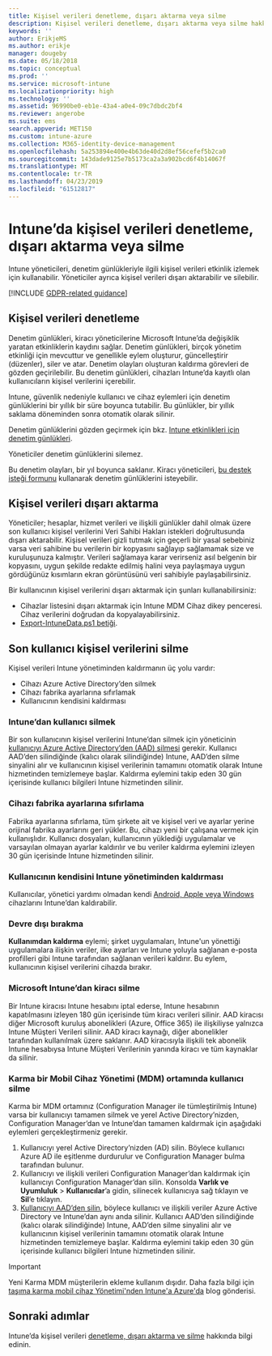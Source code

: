 ```yaml
---
title: Kişisel verileri denetleme, dışarı aktarma veya silme
description: Kişisel verileri denetleme, dışarı aktarma veya silme hakkında bilgi edinin.
keywords: ''
author: ErikjeMS
ms.author: erikje
manager: dougeby
ms.date: 05/18/2018
ms.topic: conceptual
ms.prod: ''
ms.service: microsoft-intune
ms.localizationpriority: high
ms.technology: ''
ms.assetid: 96990be0-eb1e-43a4-a0e4-09c7dbdc2bf4
ms.reviewer: angerobe
ms.suite: ems
search.appverid: MET150
ms.custom: intune-azure
ms.collection: M365-identity-device-management
ms.openlocfilehash: 5a253894e400e4b63de40d2d8ef56cefef5b2ca0
ms.sourcegitcommit: 143dade9125e7b5173ca2a3a902bcd6f4b14067f
ms.translationtype: MT
ms.contentlocale: tr-TR
ms.lasthandoff: 04/23/2019
ms.locfileid: "61512817"
---
```

# <a name="audit-export-or-delete-personal-data-in-intune"></a>Intune’da kişisel verileri denetleme, dışarı aktarma veya silme

Intune yöneticileri, denetim günlükleriyle ilgili kişisel verileri etkinlik izlemek için kullanabilir. Yöneticiler ayrıca kişisel verileri dışarı aktarabilir ve silebilir.

[!INCLUDE [GDPR-related guidance](./includes/gdpr-intro-sentence.md)]

## <a name="audit-personal-data"></a>Kişisel verileri denetleme

Denetim günlükleri, kiracı yöneticilerine Microsoft Intune’da değişiklik yaratan etkinliklerin kaydını sağlar. Denetim günlükleri, birçok yönetim etkinliği için mevcuttur ve genellikle eylem oluşturur, güncelleştirir (düzenler), siler ve atar. Denetim olayları oluşturan kaldırma görevleri de gözden geçirilebilir. Bu denetim günlükleri, cihazları Intune’da kayıtlı olan kullanıcıların kişisel verilerini içerebilir.  

Intune, güvenlik nedeniyle kullanıcı ve cihaz eylemleri için denetim günlüklerini bir yıllık bir süre boyunca tutabilir. Bu günlükler, bir yıllık saklama döneminden sonra otomatik olarak silinir.

Denetim günlüklerini gözden geçirmek için bkz. [Intune etkinlikleri için denetim günlükleri](monitor-audit-logs.md). 

Yöneticiler denetim günlüklerini silemez.

Bu denetim olayları, bir yıl boyunca saklanır. Kiracı yöneticileri, [bu destek isteği formunu](https://privacy.microsoft.com/en-US/privacy-questions?) kullanarak denetim günlüklerini isteyebilir.

## <a name="export-personal-data"></a>Kişisel verileri dışarı aktarma

Yöneticiler; hesaplar, hizmet verileri ve ilişkili günlükler dahil olmak üzere son kullanıcı kişisel verilerini Veri Sahibi Hakları istekleri doğrultusunda dışarı aktarabilir. Kişisel verileri gizli tutmak için geçerli bir yasal sebebiniz varsa veri sahibine bu verilerin bir kopyasını sağlayıp sağlamamak size ve kuruluşunuza kalmıştır. Verileri sağlamaya karar verirseniz asıl belgenin bir kopyasını, uygun şekilde redakte edilmiş halini veya paylaşmaya uygun gördüğünüz kısımların ekran görüntüsünü veri sahibiyle paylaşabilirsiniz.

Bir kullanıcının kişisel verilerini dışarı aktarmak için şunları kullanabilirsiniz: 
- Cihazlar listesini dışarı aktarmak için Intune MDM Cihaz dikey penceresi. Cihaz verilerini doğrudan da kopyalayabilirsiniz.
- [Export-IntuneData.ps1 betiği](https://aka.ms/intunedataexport).

## <a name="delete-end-user-personal-data"></a>Son kullanıcı kişisel verilerini silme

Kişisel verileri Intune yönetiminden kaldırmanın üç yolu vardır:
- Cihazı Azure Active Directory’den silmek
- Cihazı fabrika ayarlarına sıfırlamak
- Kullanıcının kendisini kaldırması

### <a name="delete-a-user-from-intune"></a>Intune’dan kullanıcı silmek

Bir son kullanıcının kişisel verilerini Intune’dan silmek için yöneticinin [kullanıcıyı Azure Active Directory’den (AAD) silmesi](https://docs.microsoft.com/azure/active-directory/add-users-azure-active-directory.md#delete-users-from-azure-ad) gerekir. Kullanıcı AAD’den silindiğinde (kalıcı olarak silindiğinde) Intune, AAD’den silme sinyalini alır ve kullanıcının kişisel verilerinin tamamını otomatik olarak Intune hizmetinden temizlemeye başlar. Kaldırma eylemini takip eden 30 gün içerisinde kullanıcı bilgileri Intune hizmetinden silinir.

### <a name="reset-device-to-factory-settings"></a>Cihazı fabrika ayarlarına sıfırlama
Fabrika ayarlarına sıfırlama, tüm şirkete ait ve kişisel veri ve ayarlar yerine orijinal fabrika ayarlarını geri yükler. Bu, cihazı yeni bir çalışana vermek için kullanışlıdır. Kullanıcı dosyaları, kullanıcının yüklediği uygulamalar ve varsayılan olmayan ayarlar kaldırılır ve bu veriler kaldırma eylemini izleyen 30 gün içerisinde Intune hizmetinden silinir.

### <a name="user-self-removal-from-intune-management"></a>Kullanıcının kendisini Intune yönetiminden kaldırması
Kullanıcılar, yönetici yardımı olmadan kendi [Android, Apple veya Windows](https://docs.microsoft.com/intune-user-help/unenroll-your-device-from-intune-android.md) cihazlarını Intune’dan kaldırabilir.   

### <a name="retire"></a>Devre dışı bırakma
**Kullanımdan kaldırma** eylemi; şirket uygulamaları, Intune'un yönettiği uygulamalara ilişkin veriler, ilke ayarları ve Intune yoluyla sağlanan e-posta profilleri gibi Intune tarafından sağlanan verileri kaldırır. Bu eylem, kullanıcının kişisel verilerini cihazda bırakır.

### <a name="delete-a-tenant-from-microsoft-intune"></a>Microsoft Intune’dan kiracı silme

Bir Intune kiracısı Intune hesabını iptal ederse, Intune hesabının kapatılmasını izleyen 180 gün içerisinde tüm kiracı verileri silinir. AAD kiracısı diğer Microsoft kuruluş abonelikleri (Azure, Office 365) ile ilişkiliyse yalnızca Intune Müşteri Verileri silinir. AAD kiracı kaynağı, diğer abonelikler tarafından kullanılmak üzere saklanır. AAD kiracısıyla ilişkili tek abonelik Intune hesabıysa Intune Müşteri Verilerinin yanında kiracı ve tüm kaynaklar da silinir.

### <a name="delete-a-user-in-a-hybrid-mobile-device-management-mdm-environment"></a>Karma bir Mobil Cihaz Yönetimi (MDM) ortamında kullanıcı silme
Karma bir MDM ortamınız (Configuration Manager ile tümleştirilmiş Intune) varsa bir kullanıcıyı tamamen silmek ve yerel Active Directory’nizden, Configuration Manager’dan ve Intune’dan tamamen kaldırmak için aşağıdaki eylemleri gerçekleştirmeniz gerekir.

1. Kullanıcıyı yerel Active Directory’nizden (AD) silin. Böylece kullanıcı Azure AD ile eşitlenme durdurulur ve Configuration Manager bulma tarafından bulunur. 
2. Kullanıcıyı ve ilişkili verileri Configuration Manager’dan kaldırmak için kullanıcıyı Configuration Manager’dan silin. Konsolda **Varlık ve Uyumluluk** > **Kullanıcılar**’a gidin, silinecek kullanıcıya sağ tıklayın ve **Sil**’e tıklayın.
3. [Kullanıcıyı AAD’den silin](https://docs.microsoft.com/azure/active-directory/add-users-azure-active-directory.md#delete-users-from-azure-ad), böylece kullanıcı ve ilişkili veriler Azure Active Directory ve Intune’dan aynı anda silinir. Kullanıcı AAD’den silindiğinde (kalıcı olarak silindiğinde) Intune, AAD’den silme sinyalini alır ve kullanıcının kişisel verilerinin tamamını otomatik olarak Intune hizmetinden temizlemeye başlar. Kaldırma eylemini takip eden 30 gün içerisinde kullanıcı bilgileri Intune hizmetinden silinir.

> [!Important]
>Yeni Karma MDM müşterilerin ekleme kullanım dışıdır. Daha fazla bilgi için [taşıma karma mobil cihaz Yönetimi'nden Intune'a Azure'da](https://techcommunity.microsoft.com/t5/Intune-Customer-Success/Move-from-Hybrid-Mobile-Device-Management-to-Intune-on-Azure/ba-p/280150) blog gönderisi.

## <a name="next-steps"></a>Sonraki adımlar

Intune’da kişisel verileri [denetleme, dışarı aktarma ve silme](privacy-data-audit-export-delete.md) hakkında bilgi edinin.
